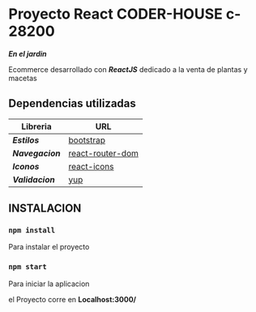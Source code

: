 # Proyecto React  CODER-HOUSE c-28200

***En el jardin***

Ecommerce desarrollado con ***_ReactJS_*** dedicado a la venta de plantas y macetas

## Dependencias utilizadas
  

|Libreria          |  URL 
|---- | ----- |
|**_Estilos_**           |  [bootstrap](https://getbootstrap.com/) |
|**_Navegacion_**        |  [react-router-dom](https://reactrouter.com/)|
|**_Iconos_**            |  [react-icons](https://react-icons.github.io/react-icons)|
|**_Validacion_**        |  [yup](https://github.com/jquense/yup)|


## **INSTALACION**
 ### `npm install`

Para instalar el proyecto  
### `npm start`

Para iniciar la aplicacion


el Proyecto corre  en  **Localhost:3000/**
